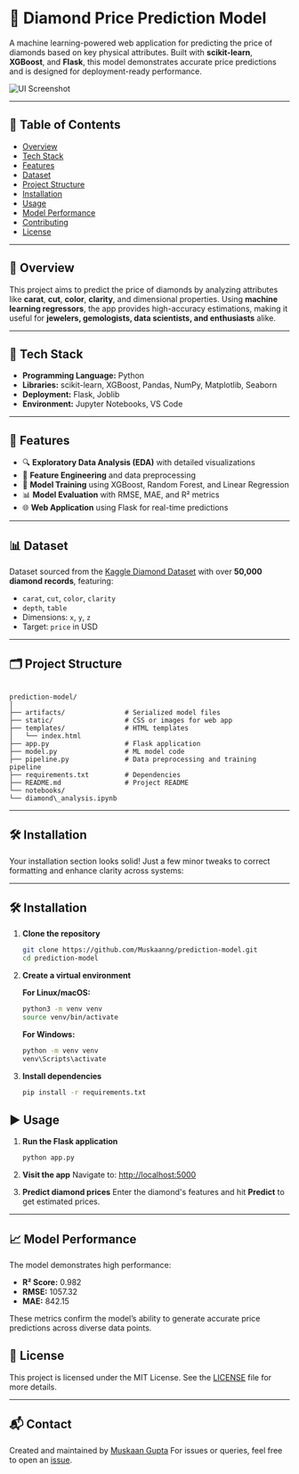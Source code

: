 
# 💎 Diamond Price Prediction Model

A machine learning-powered web application for predicting the price of diamonds based on key physical attributes. Built with **scikit-learn**, **XGBoost**, and **Flask**, this model demonstrates accurate price predictions and is designed for deployment-ready performance.

![UI Screenshot](https://user-images.githubusercontent.com/your-image-link.jpg) <!-- Optional: Add a screenshot or remove this line -->

---

## 📌 Table of Contents

- [Overview](#overview)
- [Tech Stack](#tech-stack)
- [Features](#features)
- [Dataset](#dataset)
- [Project Structure](#project-structure)
- [Installation](#installation)
- [Usage](#usage)
- [Model Performance](#model-performance)
- [Contributing](#contributing)
- [License](#license)

---

## 📖 Overview

This project aims to predict the price of diamonds by analyzing attributes like **carat**, **cut**, **color**, **clarity**, and dimensional properties. Using **machine learning regressors**, the app provides high-accuracy estimations, making it useful for **jewelers, gemologists, data scientists, and enthusiasts** alike.

---

## 🧰 Tech Stack

- **Programming Language:** Python
- **Libraries:** scikit-learn, XGBoost, Pandas, NumPy, Matplotlib, Seaborn
- **Deployment:** Flask, Joblib
- **Environment:** Jupyter Notebooks, VS Code

---

## 🚀 Features

- 🔍 **Exploratory Data Analysis (EDA)** with detailed visualizations
- 🔧 **Feature Engineering** and data preprocessing
- 🧠 **Model Training** using XGBoost, Random Forest, and Linear Regression
- 📊 **Model Evaluation** with RMSE, MAE, and R² metrics
- 🌐 **Web Application** using Flask for real-time predictions

---

## 📊 Dataset

Dataset sourced from the [Kaggle Diamond Dataset](https://www.kaggle.com/datasets/shivam2503/diamonds) with over **50,000 diamond records**, featuring:

- `carat`, `cut`, `color`, `clarity`
- `depth`, `table`
- Dimensions: `x`, `y`, `z`
- Target: `price` in USD

---

## 🗂️ Project Structure

```

prediction-model/
│
├── artifacts/               # Serialized model files
├── static/                  # CSS or images for web app
├── templates/               # HTML templates
│   └── index.html
├── app.py                   # Flask application
├── model.py                 # ML model code
├── pipeline.py              # Data preprocessing and training pipeline
├── requirements.txt         # Dependencies
├── README.md                # Project README
└── notebooks/
└── diamond\_analysis.ipynb

````

---

## 🛠️ Installation

Your installation section looks solid! Just a few minor tweaks to correct formatting and enhance clarity across systems:

---

## 🛠️ Installation

1. **Clone the repository**

   ```bash
   git clone https://github.com/Muskaanng/prediction-model.git
   cd prediction-model
   ```

2. **Create a virtual environment**

   **For Linux/macOS:**

   ```bash
   python3 -m venv venv
   source venv/bin/activate
   ```

   **For Windows:**

   ```bash
   python -m venv venv
   venv\Scripts\activate
   ```

3. **Install dependencies**

   ```bash
   pip install -r requirements.txt
   ```


## ▶️ Usage

1. **Run the Flask application**

   ```bash
   python app.py
   ```

2. **Visit the app**
   Navigate to: [http://localhost:5000](http://localhost:5000)

3. **Predict diamond prices**
   Enter the diamond's features and hit **Predict** to get estimated prices.

---

## 📈 Model Performance

The model demonstrates high performance:

* **R² Score:** 0.982
* **RMSE:** 1057.32
* **MAE:** 842.15

These metrics confirm the model’s ability to generate accurate price predictions across diverse data points.

## 📄 License

This project is licensed under the MIT License.
See the [LICENSE](LICENSE) file for more details.

---

## 📬 Contact

Created and maintained by [Muskaan Gupta](https://github.com/Muskaanng)
For issues or queries, feel free to open an [issue](https://github.com/Muskaanng/prediction-model/issues).


